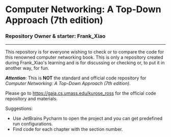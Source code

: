 # Computer Networking: A Top-Down Approach (7th edition)

### Repository Owner & starter: Frank_Xiao

---

This repository is for everyone wishing to check or to compare the code for this renowned computer networking book.
This is only a repository created during Frank_Xiao's learning and is for discussing or checking or, to put it in
another way, for fun.

***Attention***: This is __NOT__ the standard and official code repository for _Computer Networking: A Top-Down
Approach (7th
edition)_.

Please go to <https://gaia.cs.umass.edu/kurose_ross> for the official code repository and materials.

Suggestions:

* Use JetBrains Pycharm to open the project and you can get predefined run configurations.
* Find code for each chapter with the section number.